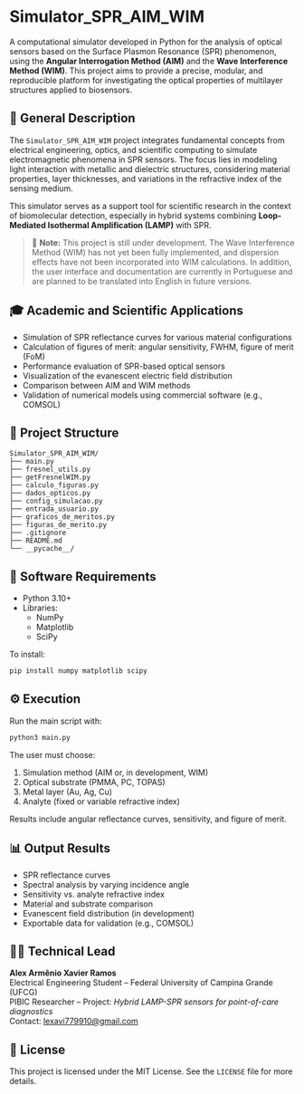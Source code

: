 # Simulator_SPR_AIM_WIM

A computational simulator developed in Python for the analysis of optical sensors based on the Surface Plasmon Resonance (SPR) phenomenon, using the **Angular Interrogation Method (AIM)** and the **Wave Interference Method (WIM)**. This project aims to provide a precise, modular, and reproducible platform for investigating the optical properties of multilayer structures applied to biosensors.

## 📌 General Description

The `Simulator_SPR_AIM_WIM` project integrates fundamental concepts from electrical engineering, optics, and scientific computing to simulate electromagnetic phenomena in SPR sensors. The focus lies in modeling light interaction with metallic and dielectric structures, considering material properties, layer thicknesses, and variations in the refractive index of the sensing medium.

This simulator serves as a support tool for scientific research in the context of biomolecular detection, especially in hybrid systems combining **Loop-Mediated Isothermal Amplification (LAMP)** with SPR.

> 🔧 **Note:** This project is still under development. The Wave Interference Method (WIM) has not yet been fully implemented, and dispersion effects have not been incorporated into WIM calculations. In addition, the user interface and documentation are currently in Portuguese and are planned to be translated into English in future versions.

## 🎓 Academic and Scientific Applications

- Simulation of SPR reflectance curves for various material configurations
- Calculation of figures of merit: angular sensitivity, FWHM, figure of merit (FoM)
- Performance evaluation of SPR-based optical sensors
- Visualization of the evanescent electric field distribution
- Comparison between AIM and WIM methods
- Validation of numerical models using commercial software (e.g., COMSOL)

## 🧱 Project Structure

```
Simulator_SPR_AIM_WIM/
├── main.py                    
├── fresnel_utils.py          
├── getFresnelWIM.py          
├── calculo_figuras.py       
├── dados_opticos.py          
├── config_simulacao.py       
├── entrada_usuario.py        
├── graficos_de_meritos.py    
├── figuras_de_merito.py     
├── .gitignore                
├── README.md                 
└── __pycache__/              
```

## 🧰 Software Requirements

- Python 3.10+
- Libraries:
  - NumPy
  - Matplotlib
  - SciPy

To install:

```bash
pip install numpy matplotlib scipy
```

## ⚙️ Execution

Run the main script with:

```bash
python3 main.py
```

The user must choose:

1. Simulation method (AIM or, in development, WIM)
2. Optical substrate (PMMA, PC, TOPAS)
3. Metal layer (Au, Ag, Cu)
4. Analyte (fixed or variable refractive index)

Results include angular reflectance curves, sensitivity, and figure of merit.

## 📊 Output Results

- SPR reflectance curves
- Spectral analysis by varying incidence angle
- Sensitivity vs. analyte refractive index
- Material and substrate comparison
- Evanescent field distribution (in development)
- Exportable data for validation (e.g., COMSOL)

## 👨‍💼 Technical Lead

**Alex Armênio Xavier Ramos**  
Electrical Engineering Student – Federal University of Campina Grande (UFCG)  
PIBIC Researcher – Project: *Hybrid LAMP-SPR sensors for point-of-care diagnostics*  
Contact: lexavi779910@gmail.com

## 📄 License

This project is licensed under the MIT License. See the `LICENSE` file for more details.
